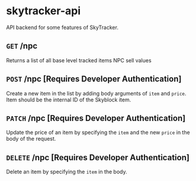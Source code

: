 # skytracker-api
API backend for some features of SkyTracker.

## `GET` /npc
Returns a list of all base level tracked items NPC sell values

## `POST` /npc [Requires Developer Authentication]
Create a new item in the list by adding body arguments of `item` and `price`. Item should be the internal ID of the Skyblock item.

## `PATCH` /npc [Requires Developer Authentication]
Update the price of an item by specifying the `item` and the new `price` in the body of the request.

## `DELETE` /npc [Requires Developer Authentication]
Delete an item by specifying the `item` in the body.
